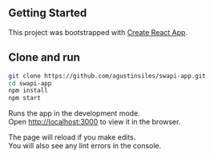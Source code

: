 ## Getting Started

This project was bootstrapped with [Create React App](https://github.com/facebook/create-react-app).

## Clone and run

```bash
git clone https://github.com/agustinsiles/swapi-app.git
cd swapi-app
npm install
npm start
```

Runs the app in the development mode.\
Open [http://localhost:3000](http://localhost:3000) to view it in the browser.

The page will reload if you make edits.\
You will also see any lint errors in the console.
